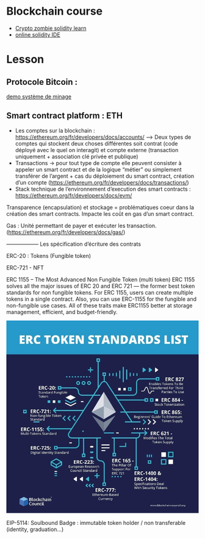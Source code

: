 # Blockchain course


- [Crypto zombie solidity learn](https://cryptozombies.io/)
- [online solidity IDE](https://remix.ethereum.org/)

# Lesson 

## Protocole Bitcoin : 

[demo système de minage](https://andersbrownworth.com/blockchain/)

## Smart contract platform : ETH

- Les comptes sur la blockchain : https://ethereum.org/fr/developers/docs/accounts/ —> Deux types de comptes qui stockent deux choses différentes soit contrat (code déployé avec le quel on interagit) et compte externe (transaction uniquement + association clé privée et publique)
- Transactions -> pour tout type de compte elle peuvent consister à appeler un smart contract et de la logique “métier” ou simplement transférer de l’argent + cas du déploiement du smart contract, création d’un compte (https://ethereum.org/fr/developers/docs/transactions/)
- Stack technique de l’environnement d’execution des smart contracts : https://ethereum.org/fr/developers/docs/evm/


Transparence (encapsulation) et stockage = problématiques coeur dans la création des smart contracts. Impacte les coût en gas d’un smart contract.

Gas : Unité permettant de payer et exécuter les transaction. (https://ethereum.org/fr/developers/docs/gas/)

——————
Les spécification d’écriture des contrats

ERC-20 :  Tokens (Fungible token)

ERC-721 - NFT

ERC 1155 – The Most Advanced Non Fungible Token (multi token)
ERC 1155 solves all the major issues of ERC 20 and ERC 721 — the former best token standards for non fungible tokens. For ERC 1155, users can create multiple tokens in a single contract. Also, you can use ERC-1155 for the fungible and non-fungible use cases. All of these traits make ERC1155 better at storage management, efficient, and budget-friendly.


![erc-list](doc/erc-list.jpeg)

EIP-5114: Soulbound Badge :  immutable token holder / non transferable (identity, graduation…)